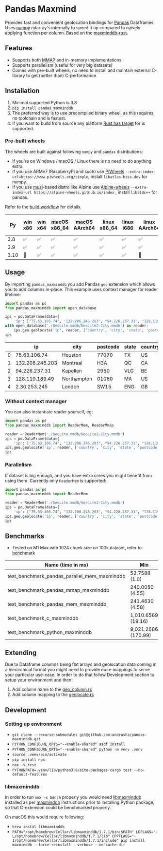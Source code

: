 # Pandas Maxmind

Provides fast and convenient geolocation bindings for [Pandas](https://pandas.pydata.org/)
Dataframes. Uses [numpy](https://numpy.org/) ndarray's internally to speed it up compared to naively
applying function per column. Based on
the [maxminddb-rust](https://github.com/oschwald/maxminddb-rust).

## Features

- Supports both [MMAP](https://en.wikipedia.org/wiki/Memory_mapping) and in-memory implementations
- Supports parallelism (useful for very big datasets)
- Comes with pre-built wheels, no need to install and maintain external C-library to get (better than) C-performance

## Installation

1. Minimal supported Python is 3.8
2. `pip install pandas_maxminddb`
3. The preferred way is to use precompiled binary wheel, as this requires no toolchain and is
   fastest.
4. If you want to build from source any
   platform [Rust has target](https://doc.rust-lang.org/beta/rustc/platform-support.html) for is
   supported.

### Pre-built wheels

The wheels are built against following `numpy` and `pandas` distributions:

- If you're on Windows / macOS / Linux there is no need to do anything extra.
- If you use ARMv7 (RaspberryPi and such)
  use [PiWheels](https://www.piwheels.org) `--extra-index-url=https://www.piwheels.org/simple`,
  install `libatlas-base-dev` for numpy.
- If you use [musl](https://en.wikipedia.org/wiki/Musl)-based distro like Alpine
  use [Alpine-wheels](https://alpine-wheels.github.io) `--extra-index-url https://alpine-wheels.github.io/index`
  , install `libstdc++` for pandas.

Refer to the [build workflow](./.github/workflows/ci.yml) for details.

| Py   | win x86 | win x64 | macOS x86_64 | macOS AArch64 | linux x86_64 | linux i686 | linux AArch64 | linux ARMv7 | musl linux x86_64 |
|------|---------|---------|--------------|---------------|--------------|------------|---------------|-------------|------------------|
| 3.8  | ✅       | ✅       | ✅            | ✅             | ✅            | ✅          | ✅             | 🚫          | ✅                |
| 3.9  | ✅       | ✅       | ✅            | ✅             | ✅            | ✅          | ✅             | ✅           | 🚫                 |
| 3.10 | 🚫       | ✅       | ✅            | ✅             | ✅            | ✅          | 🚫            | 🚫          | ✅                |

## Usage

By importing `pandas_maxminddb` you add Pandas `geo` extension which allows you to add columns
in-place. This example uses context manager for reader lifetime:

```python
import pandas as pd
from pandas_maxminddb import open_database

ips = pd.DataFrame(data={
    'ip': ["75.63.106.74", "132.206.246.203", "94.226.237.31", "128.119.189.49", "2.30.253.245"]})
with open_database('./GeoLite.mmdb/GeoLite2-City.mmdb') as reader:
    ips.geo.geolocate('ip', reader, ['country', 'city', 'state', 'postcode'])
ips
```

|     | ip              | city        | postcode | state | country |
|-----|-----------------|-------------|----------|-------|---------|
| 0   | 75.63.106.74    | Houston     | 77070    | TX    | US      |
| 1   | 132.206.246.203 | Montreal    | H3A      | QC    | CA      |
| 2   | 94.226.237.31   | Kapellen    | 2950     | VLG   | BE      |
| 3   | 128.119.189.49  | Northampton | 01060    | MA    | US      |
| 4   | 2.30.253.245    | London      | SW15     | ENG   | GB      |

### Without context manager

You can also instantiate reader yourself, eg:

```python
import pandas as pd
from pandas_maxminddb import ReaderMem, ReaderMmap

reader = ReaderMem('./GeoLite.mmdb/GeoLite2-City.mmdb')
ips = pd.DataFrame(data={
    'ip': ["75.63.106.74", "132.206.246.203", "94.226.237.31", "128.119.189.49", "2.30.253.245"]})
ips.geo.geolocate('ip', reader, ['country', 'city', 'state', 'postcode'])
ips
```

### Parallelism

If dataset is big enough, and you have extra cores you might benefit from using them. Currently only `ReaderMem` is supported:

```python
import pandas as pd
from pandas_maxminddb import ReaderMem

reader = ReaderMem('./GeoLite.mmdb/GeoLite2-City.mmdb')
ips = pd.DataFrame(data={
    'ip': ["75.63.106.74", "132.206.246.203", "94.226.237.31", "128.119.189.49", "2.30.253.245"]})
ips.geo.geolocate('ip', reader, ['country', 'city', 'state', 'postcode'], parallel=True)
ips
```

## Benchmarks

- Tested on M1 Max with 1024 chunk size on 100k dataset, refer to [benchmark](./tests/test_pandas_maxminddb.py)

|Name (time in ms)                                                                                                                                                                                                             |Min                |Max                |Mean               |StdDev         |Median             |IQR            |Outliers|OPS          |Rounds|Iterations|
|------------------------------------------------------------------------------------------------------------------------------------------------------------------------------------------------------------------------------|-------------------|-------------------|-------------------|---------------|-------------------|---------------|--------|-------------|------|----------|
|test_benchmark_pandas_parallel_mem_maxminddb                                                                                                                                                                                  |52.7588 (1.0)      |57.4206 (1.0)      |54.0573 (1.0)      |1.1782 (1.15)  |53.8497 (1.0)      |1.4194 (1.09)  |4;1     |18.4989 (1.0)|20    |1         |
|test_benchmark_pandas_mmap_maxminddb                                                                                                                                                                                          |240.0050 (4.55)    |244.3257 (4.26)    |242.2177 (4.48)    |1.9017 (1.85)  |243.1021 (4.51)    |3.2122 (2.46)  |2;0     |4.1285 (0.22)|5     |1         |
|test_benchmark_pandas_mem_maxminddb                                                                                                                                                                                           |241.4630 (4.58)    |244.2553 (4.25)    |242.8391 (4.49)    |1.0288 (1.0)   |242.7672 (4.51)    |1.3064 (1.0)   |2;0     |4.1180 (0.22)|5     |1         |
|test_benchmark_c_maxminddb                                                                                                                                                                                                    |1,010.6569 (19.16) |1,055.1080 (18.38) |1,021.3691 (18.89) |18.9273 (18.40)|1,013.3819 (18.82) |12.9544 (9.92) |1;1     |0.9791 (0.05)|5     |1         |
|test_benchmark_python_maxminddb                                                                                                                                                                                               |9,021.2686 (170.99)|9,188.7629 (160.03)|9,071.0055 (167.80)|70.0512 (68.09)|9,039.7811 (167.87)|84.7766 (64.89)|1;0     |0.1102 (0.01)|5     |1         |

## Extending

Due to Dataframe columns being flat arrays and geolocation data coming in a hierarchical format you
might need to provide more mappings to serve your particular use-case. In order to do that follow
Development section to setup your environment and then:

1. Add column name to the [geo_column.rs](./src/geo_column.rs)
2. Add column mapping to the [geolocate.rs](./src/geolocate.rs)

## Development

### Setting up environment

- `git clone --recurse-submodules git@github.com:andrusha/pandas-maxminddb.git`
- `PYTHON_CONFIGURE_OPTS="--enable-shared" asdf install`
- `PYTHON_CONFIGURE_OPTS="--enable-shared" python -m venv .venv`
- `source .venv/bin/activate`
- `pip install nox`
- `nox -s test`
- `PYTHONPATH=.venv/lib/python3.8/site-packages cargo test --no-default-features`

### libmaxminddb

In order to run `nox -s bench` properly you would
need [libmaxminddb](https://github.com/maxmind/libmaxminddb) installed as
per [maxminddb](https://maxminddb.readthedocs.io/en/latest/index.html) instructions prior to
installing Python package, so that C-extension could be benchmarked properly.

On macOS this would require following:

- `brew instal libmaxminddb`
- `PATH="/opt/homebrew/Cellar/libmaxminddb/1.7.1/bin:$PATH" LDFLAGS="-L/opt/homebrew/Cellar/libmaxminddb/1.7.1/lib" CPPFLAGS="-I/opt/homebrew/Cellar/libmaxminddb/1.7.1/include" pip install maxminddb --force-reinstall --verbose --no-cache-dir`
